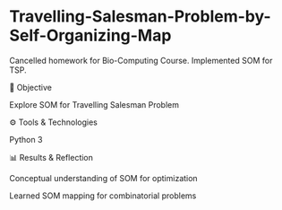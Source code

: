 # Travelling-Salesman-Problem-by-Self-Organizing-Map
Cancelled homework for Bio-Computing Course. Implemented SOM for TSP.

🎯 Objective

Explore SOM for Travelling Salesman Problem

⚙️ Tools & Technologies

Python 3

📊 Results & Reflection

Conceptual understanding of SOM for optimization

Learned SOM mapping for combinatorial problems
